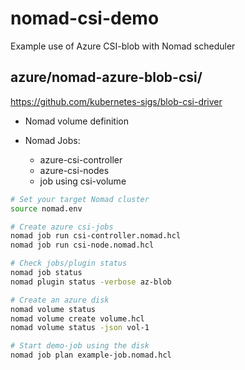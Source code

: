 # nomad-csi-demo

Example use of Azure CSI-blob with Nomad scheduler

## azure/nomad-azure-blob-csi/

https://github.com/kubernetes-sigs/blob-csi-driver

* Nomad volume definition

* Nomad Jobs:
    * azure-csi-controller 
    * azure-csi-nodes
    * job using csi-volume

```bash
# Set your target Nomad cluster
source nomad.env

# Create azure csi-jobs
nomad job run csi-controller.nomad.hcl
nomad job run csi-node.nomad.hcl

# Check jobs/plugin status
nomad job status
nomad plugin status -verbose az-blob

# Create an azure disk
nomad volume status
nomad volume create volume.hcl
nomad volume status -json vol-1

# Start demo-job using the disk
nomad job plan example-job.nomad.hcl
```
